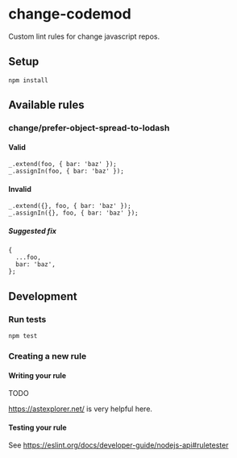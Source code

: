 # change-codemod

Custom lint rules for change javascript repos.

## Setup

```
npm install
```

## Available rules

### change/prefer-object-spread-to-lodash

#### Valid
```
_.extend(foo, { bar: 'baz' });
_.assignIn(foo, { bar: 'baz' });
```

#### Invalid
```
_.extend({}, foo, { bar: 'baz' });
_.assignIn({}, foo, { bar: 'baz' });
```

##### Suggested fix
```
{
  ...foo,
  bar: 'baz',
};
```

## Development

### Run tests
```
npm test
```

### Creating a new rule

#### Writing your rule

TODO

https://astexplorer.net/ is very helpful here.

#### Testing your rule

See https://eslint.org/docs/developer-guide/nodejs-api#ruletester